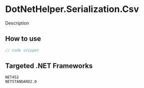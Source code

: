 # DotNetHelper.Serialization.Csv

Description

## How to use
```csharp
// code snippet
```

## Targeted .NET Frameworks
    NET452
    NETSTANDARD2.0

